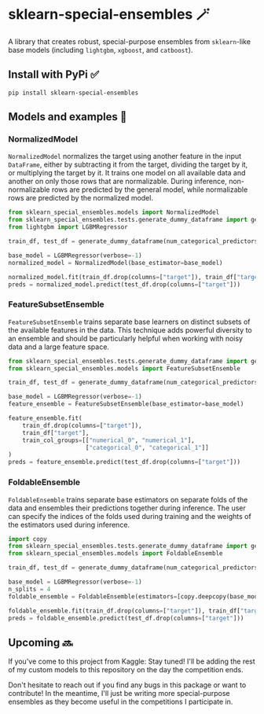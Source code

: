 # sklearn-special-ensembles :magic_wand:
A library that creates robust, special-purpose ensembles from `sklearn`-like base models (including `lightgbm`, `xgboost`, and `catboost`).

## Install with PyPi :white_check_mark:
```
pip install sklearn-special-ensembles
```

## Models and examples :rocket:
### NormalizedModel
`NormalizedModel` normalizes the target using another feature in the input `DataFrame`, either by subtracting it from the target, dividing the target by it, or multiplying the target by it. It trains one model on all available data and another on only those rows that are normalizable. During inference, non-normalizable rows are predicted by the general model, while normalizable rows are predicted by the normalized model.
```python
from sklearn_special_ensembles.models import NormalizedModel
from sklearn_special_ensembles.tests.generate_dummy_dataframe import generate_dummy_dataframe
from lightgbm import LGBMRegressor

train_df, test_df = generate_dummy_dataframe(num_categorical_predictors=2, categories_by_column=[[1, 2], [3, 4]])

base_model = LGBMRegressor(verbose=-1)
normalized_model = NormalizedModel(base_estimator=base_model)

normalized_model.fit(train_df.drop(columns=["target"]), train_df["target"], normalizing_col="numerical_0", how="divide")
preds = normalized_model.predict(test_df.drop(columns=["target"]))
```

### FeatureSubsetEnsemble
`FeatureSubsetEnsemble` trains separate base learners on distinct subsets of the available features in the data. This technique adds powerful diversity to an ensemble and should be particularly helpful when working with noisy data and a large feature space.
```python
from sklearn_special_ensembles.tests.generate_dummy_dataframe import generate_dummy_dataframe
from sklearn_special_ensembles.models import FeatureSubsetEnsemble

train_df, test_df = generate_dummy_dataframe(num_categorical_predictors=2, categories_by_column=[[1, 2, 3, 4], [5, 6]])

base_model = LGBMRegressor(verbose=-1)
feature_ensemble = FeatureSubsetEnsemble(base_estimator=base_model)

feature_ensemble.fit(
    train_df.drop(columns=["target"]),
    train_df["target"],
    train_col_groups=[["numerical_0", "numerical_1"],
                      ["categorical_0", "categorical_1"]]
)
preds = feature_ensemble.predict(test_df.drop(columns=["target"]))
```


### FoldableEnsemble
`FoldableEnsemble` trains separate base estimators on separate folds of the data and ensembles their predictions together during inference. The user can specify the indices of the folds used during training and the weights of the estimators used during inference.
```python
import copy
from sklearn_special_ensembles.tests.generate_dummy_dataframe import generate_dummy_dataframe
from sklearn_special_ensembles.models import FoldableEnsemble

train_df, test_df = generate_dummy_dataframe(num_categorical_predictors=1, categories_by_column=[[1, 2, 3, 4]])

base_model = LGBMRegressor(verbose=-1)
n_splits = 4
foldable_ensemble = FoldableEnsemble(estimators=[copy.deepcopy(base_model) for _ in range(n_splits)])

foldable_ensemble.fit(train_df.drop(columns=["target"]), train_df["target"])
preds = foldable_ensemble.predict(test_df.drop(columns=["target"]))
```

## Upcoming :soon:
If you've come to this project from Kaggle: Stay tuned! I'll be adding the rest of my custom models to this repository on the day the competition ends.

Don't hesitate to reach out if you find any bugs in this package or want to contribute! In the meantime, I'll just be writing more special-purpose ensembles as they become useful in the competitions I participate in.
